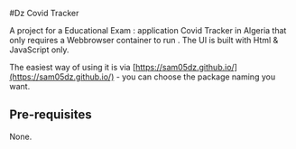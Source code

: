 #Dz Covid Tracker

A project for a Educational Exam : application Covid Tracker in Algeria that only requires a Webbrowser container to run . The UI is built with Html & JavaScript only.

The easiest way of using it is via [https://sam05dz.github.io/](https://sam05dz.github.io/) - you can choose the package naming you want.

## Pre-requisites

None.

